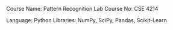 Course Name: 	Pattern Recognition Lab
Course No: CSE 4214

Language: Python
Libraries: NumPy, SciPy, Pandas, Scikit-Learn

